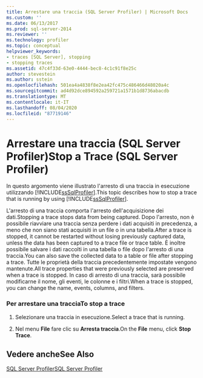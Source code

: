 ```yaml
---
title: Arrestare una traccia (SQL Server Profiler) | Microsoft Docs
ms.custom: ''
ms.date: 06/13/2017
ms.prod: sql-server-2014
ms.reviewer: ''
ms.technology: profiler
ms.topic: conceptual
helpviewer_keywords:
- traces [SQL Server], stopping
- stopping traces
ms.assetid: 47c4f33d-63e0-4444-bec8-4c1c91f8e25c
author: stevestein
ms.author: sstein
ms.openlocfilehash: 501ea4a4838f8e2ea42fc475c486466d48020a4c
ms.sourcegitcommit: ad4d92dce894592a259721a1571b1d8736abacdb
ms.translationtype: MT
ms.contentlocale: it-IT
ms.lasthandoff: 08/04/2020
ms.locfileid: "87719146"
---
```

# <a name="stop-a-trace-sql-server-profiler"></a><span data-ttu-id="12a36-102">Arrestare una traccia (SQL Server Profiler)</span><span class="sxs-lookup"><span data-stu-id="12a36-102">Stop a Trace (SQL Server Profiler)</span></span>
  <span data-ttu-id="12a36-103">In questo argomento viene illustrato l'arresto di una traccia in esecuzione utilizzando [!INCLUDE[ssSqlProfiler](../../includes/sssqlprofiler-md.md)].</span><span class="sxs-lookup"><span data-stu-id="12a36-103">This topic describes how to stop a trace that is running by using [!INCLUDE[ssSqlProfiler](../../includes/sssqlprofiler-md.md)].</span></span>  
  
 <span data-ttu-id="12a36-104">L'arresto di una traccia comporta l'arresto dell'acquisizione dei dati.</span><span class="sxs-lookup"><span data-stu-id="12a36-104">Stopping a trace stops data from being captured.</span></span> <span data-ttu-id="12a36-105">Dopo l'arresto, non è possibile riavviare una traccia senza perdere i dati acquisiti in precedenza, a meno che non siano stati acquisiti in un file o in una tabella.</span><span class="sxs-lookup"><span data-stu-id="12a36-105">After a trace is stopped, it cannot be restarted without losing previously captured data, unless the data has been captured to a trace file or trace table.</span></span> <span data-ttu-id="12a36-106">È inoltre possibile salvare i dati raccolti in una tabella o file dopo l'arresto di una traccia.</span><span class="sxs-lookup"><span data-stu-id="12a36-106">You can also save the collected data to a table or file after stopping a trace.</span></span> <span data-ttu-id="12a36-107">Tutte le proprietà della traccia precedentemente impostate vengono mantenute.</span><span class="sxs-lookup"><span data-stu-id="12a36-107">All trace properties that were previously selected are preserved when a trace is stopped.</span></span> <span data-ttu-id="12a36-108">In caso di arresto di una traccia, sarà possibile modificarne il nome, gli eventi, le colonne e i filtri.</span><span class="sxs-lookup"><span data-stu-id="12a36-108">When a trace is stopped, you can change the name, events, columns, and filters.</span></span>  
  
### <a name="to-stop-a-trace"></a><span data-ttu-id="12a36-109">Per arrestare una traccia</span><span class="sxs-lookup"><span data-stu-id="12a36-109">To stop a trace</span></span>  
  
1.  <span data-ttu-id="12a36-110">Selezionare una traccia in esecuzione.</span><span class="sxs-lookup"><span data-stu-id="12a36-110">Select a trace that is running.</span></span>  
  
2.  <span data-ttu-id="12a36-111">Nel menu **File** fare clic su **Arresta traccia**.</span><span class="sxs-lookup"><span data-stu-id="12a36-111">On the **File** menu, click **Stop Trace**.</span></span>  
  
## <a name="see-also"></a><span data-ttu-id="12a36-112">Vedere anche</span><span class="sxs-lookup"><span data-stu-id="12a36-112">See Also</span></span>  
 [<span data-ttu-id="12a36-113">SQL Server Profiler</span><span class="sxs-lookup"><span data-stu-id="12a36-113">SQL Server Profiler</span></span>](sql-server-profiler.md)  
  
  
